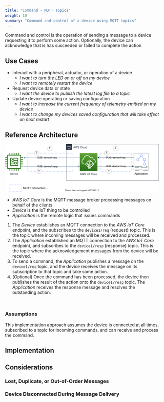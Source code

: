 ```yaml
---
title: "Command - MQTT Topics"
weight: 10
summary: "Command and control of a device using MQTT topics"
---
```


Command and control is the operation of sending a message to a device requesting it to perform some action. Optionally, the device can acknowledge that is has succeeded or failed to complete the action.

## Use Cases

- Interact with a peripheral, actuator, or operation of a device
  - _I want to turn the LED on or off on my device_
  - _I want to remotely restart the device_
- Request device data or state
  - _I want the device to publish the latest log file to a topic_
- Update device operating or saving configuration
  - _I want to increase the current frequency of telemetry emitted on my device_
  - _I want to change my devices saved configuration that will take effect on next restart_

## Reference Architecture

![Command and control via MQTT topics](test.svg)

- _AWS IoT Core_ is the MQTT message broker processing messages on behalf of the clients
- _Device_ is the IoT thing to be controlled
- _Application_ is the remote logic that issues commands

1. The _Device_ establishes an MQTT connection to the _AWS IoT Core_ endpoint, and the subscribes to the `device1/req` (request) topic. This is the topic where incoming messages will be received and processed.
1. The _Application_ established an MQTT connection to the _AWS IoT Core_ endpoint, and subscribes to the `device1/resp` (response) topic. This is the topic where the acknowledgement messages from the device will be received.
1. To send a command, the _Application_ publishes a message on the `device1/req` topic, and the device receives the message on its subscription to that topic and take some action.
1. (Optional) Once the command has been processed, the device then publishes the result of the action onto the `device1/resp` topic. The _Application_ receives the response message and resolves the outstanding action.

```plantuml


```

### Assumptions

This implementation approach assumes the device is connected at all times, subscribed to a topic for incoming commands, and can receive and process the command.

## Implementation

## Considerations

### Lost, Duplicate, or Out-of-Order Messages

### Device Disconnected During Message Delivery

